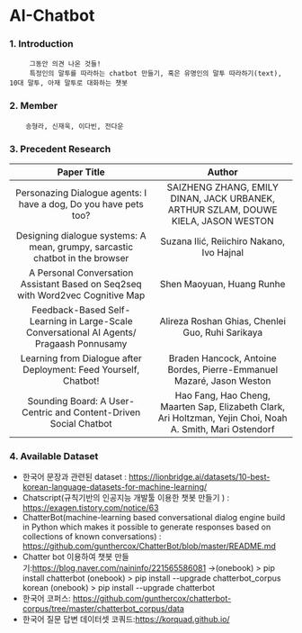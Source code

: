 # AI-Chatbot
### 1. Introduction
         그동안 의견 나온 것들!
         특정인의 말투를 따라하는 chatbot 만들기, 혹은 유명인의 말투 따라하기(text), 10대 말투, 아재 말투로 대화하는 챗봇
         
### 2. Member
        송형라, 신재욱, 이다빈, 전다운 
### 3. Precedent Research
|Paper Title|Author|
|:---:|:---:|
|Personazing Dialogue agents: I have a dog, Do you have pets too?|SAIZHENG ZHANG, EMILY DINAN, JACK URBANEK, ARTHUR SZLAM, DOUWE KIELA, JASON WESTON|
|Designing dialogue systems: A mean, grumpy, sarcastic chatbot in the browser|Suzana Ilić, Reiichiro Nakano, Ivo Hajnal|
|A Personal Conversation Assistant Based on Seq2seq with Word2vec Cognitive Map|Shen Maoyuan, Huang Runhe|     
|Feedback-Based Self-Learning in Large-Scale Conversational AI Agents/ Pragaash Ponnusamy|Alireza Roshan Ghias, Chenlei Guo, Ruhi Sarikaya|   
|Learning from Dialogue after Deployment: Feed Yourself, Chatbot!|Braden Hancock, Antoine Bordes, Pierre-Emmanuel Mazaré, Jason Weston| 
|Sounding Board: A User-Centric and Content-Driven Social Chatbot|Hao Fang, Hao Cheng, Maarten Sap, Elizabeth Clark, Ari Holtzman, Yejin Choi, Noah A. Smith, Mari Ostendorf| 

### 4. Available Dataset
 - 한국어 문장과 관련된 dataset : https://lionbridge.ai/datasets/10-best-korean-language-datasets-for-machine-learning/
 - Chatscript(규칙기반의 인공지능 개발툴 이용한 챗봇 만들기 ) : https://exagen.tistory.com/notice/63
 - ChatterBot(machine-learning based conversational dialog engine build in Python which makes it possible to generate responses      based on collections of known conversations) : https://github.com/gunthercox/ChatterBot/blob/master/README.md
 - Chatter bot 이용하여 챗봇 만들기:https://blog.naver.com/naininfo/221565586081
->(onebook) > pip install chatterbot
  (onebook) > pip install --upgrade chatterbot_corpus korean
  (onebook) > pip install --upgrade chatterbot
- 한국어 코퍼스: https://github.com/gunthercox/chatterbot-corpus/tree/master/chatterbot_corpus/data
- 한국어 질문 답변 데이터셋 코쿼드:https://korquad.github.io/




